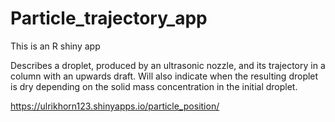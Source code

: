 # Particle_trajectory_app
This is an R shiny app

Describes a droplet, produced by an ultrasonic nozzle, and its trajectory in a column with an upwards draft. Will also indicate when the resulting droplet is dry depending on the solid mass concentration in the initial droplet. 

https://ulrikhorn123.shinyapps.io/particle_position/
